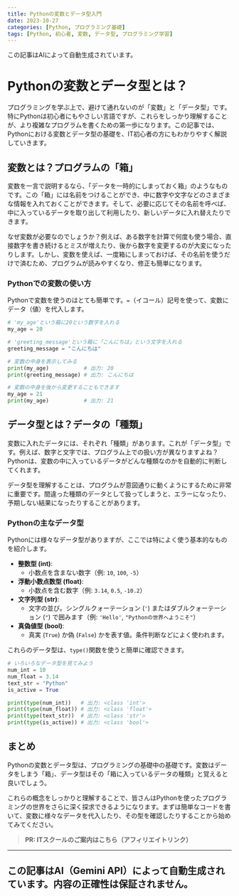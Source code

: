 ```yaml
---
title: Pythonの変数とデータ型入門
date: 2023-10-27
categories: [Python, プログラミング基礎]
tags: [Python, 初心者, 変数, データ型, プログラミング学習]
---
```


この記事はAIによって自動生成されています。

# Pythonの変数とデータ型とは？

プログラミングを学ぶ上で、避けて通れないのが「変数」と「データ型」です。特にPythonは初心者にもやさしい言語ですが、これらをしっかり理解することが、より複雑なプログラムを書くための第一歩になります。この記事では、Pythonにおける変数とデータ型の基礎を、IT初心者の方にもわかりやすく解説していきます。

## 変数とは？プログラムの「箱」

変数を一言で説明するなら、「データを一時的にしまっておく箱」のようなものです。この「箱」には名前をつけることができ、中に数字や文字などのさまざまな情報を入れておくことができます。そして、必要に応じてその名前を呼べば、中に入っているデータを取り出して利用したり、新しいデータに入れ替えたりできます。

なぜ変数が必要なのでしょうか？例えば、ある数字を計算で何度も使う場合、直接数字を書き続けるとミスが増えたり、後から数字を変更するのが大変になったりします。しかし、変数を使えば、一度箱にしまっておけば、その名前を使うだけで済むため、プログラムが読みやすくなり、修正も簡単になります。

### Pythonでの変数の使い方

Pythonで変数を使うのはとても簡単です。`=`（イコール）記号を使って、変数にデータ（値）を代入します。

```python
# 'my_age'という箱に20という数字を入れる
my_age = 20

# 'greeting_message'という箱に「こんにちは」という文字を入れる
greeting_message = "こんにちは"

# 変数の中身を表示してみる
print(my_age)           # 出力: 20
print(greeting_message) # 出力: こんにちは

# 変数の中身を後から変更することもできます
my_age = 21
print(my_age)           # 出力: 21
```

## データ型とは？データの「種類」

変数に入れたデータには、それぞれ「種類」があります。これが「データ型」です。例えば、数字と文字では、プログラム上での扱い方が異なりますよね？Pythonは、変数の中に入っているデータがどんな種類なのかを自動的に判断してくれます。

データ型を理解することは、プログラムが意図通りに動くようにするために非常に重要です。間違った種類のデータとして扱ってしまうと、エラーになったり、予期しない結果になったりすることがあります。

### Pythonの主なデータ型

Pythonには様々なデータ型がありますが、ここでは特によく使う基本的なものを紹介します。

-   **整数型 (int)**: 
    *   小数点を含まない数字（例: `10`, `100`, `-5`）
-   **浮動小数点数型 (float)**:
    *   小数点を含む数字（例: `3.14`, `0.5`, `-10.2`）
-   **文字列型 (str)**:
    *   文字の並び。シングルクォーテーション (`'`) またはダブルクォーテーション (`"`) で囲みます（例: `'Hello'`, `"Pythonの世界へようこそ"`）
-   **真偽値型 (bool)**:
    *   真実 (`True`) か偽 (`False`) かを表す値。条件判断などによく使われます。

これらのデータ型は、`type()`関数を使うと簡単に確認できます。

```python
# いろいろなデータ型を見てみよう
num_int = 10
num_float = 3.14
text_str = "Python"
is_active = True

print(type(num_int))   # 出力: <class 'int'>
print(type(num_float)) # 出力: <class 'float'>
print(type(text_str))  # 出力: <class 'str'>
print(type(is_active)) # 出力: <class 'bool'>
```

## まとめ

Pythonの変数とデータ型は、プログラミングの基礎中の基礎です。変数はデータをしまう「箱」、データ型はその「箱に入っているデータの種類」と覚えると良いでしょう。

これらの概念をしっかりと理解することで、皆さんはPythonを使ったプログラミングの世界をさらに深く探求できるようになります。まずは簡単なコードを書いて、変数に様々なデータを代入したり、その型を確認したりすることから始めてみてください。
> **PR: ITスクールのご案内はこちら（アフィリエイトリンク）**

---
この記事はAI（Gemini API）によって自動生成されています。内容の正確性は保証されません。
---
